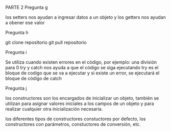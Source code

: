 PARTE 2
Pregunta g 

los setters nos ayudan a ingresar datos a un objeto y los getters nos ayudan a obener ese valor

Pregunta h

git clone repositorio
git pull repositorio

Pregunta i 

Se utiliza cuando existen errores en el código, por ejemplo: una división para 0
try y catch nos ayuda a que el código se siga ejecutando
try es el bloque de codigo que se va a ejecutar y si existe un error, se ejecutará el bloque de código de catch

Pregunta j

los constructores son los encargados de inicializar un objeto, también se utilizan para asignar valores iniciales a los campos de un objeto y para realizar cualquier otra inicialización necesaria.

los diferentes tipos de constructores 
constuctores por defecto, los constructores con parámetros, constuctores de conversión, etc.
